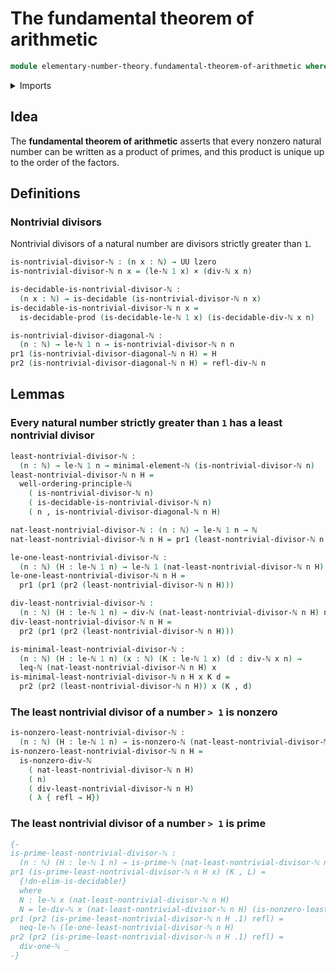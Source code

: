 # The fundamental theorem of arithmetic

```agda
module elementary-number-theory.fundamental-theorem-of-arithmetic where
```

<details><summary>Imports</summary>

```agda
open import elementary-number-theory.divisibility-natural-numbers
open import elementary-number-theory.inequality-natural-numbers
open import elementary-number-theory.modular-arithmetic-standard-finite-types
open import elementary-number-theory.natural-numbers
open import elementary-number-theory.prime-numbers
open import elementary-number-theory.strict-inequality-natural-numbers
open import elementary-number-theory.well-ordering-principle-natural-numbers

open import foundation.cartesian-product-types
open import foundation.decidable-types
open import foundation.dependent-pair-types
open import foundation.empty-types
open import foundation.identity-types
open import foundation.universe-levels
```

</details>

## Idea

The **fundamental theorem of arithmetic** asserts that every nonzero natural
number can be written as a product of primes, and this product is unique up to
the order of the factors.

## Definitions

### Nontrivial divisors

Nontrivial divisors of a natural number are divisors strictly greater than `1`.

```agda
is-nontrivial-divisor-ℕ : (n x : ℕ) → UU lzero
is-nontrivial-divisor-ℕ n x = (le-ℕ 1 x) × (div-ℕ x n)

is-decidable-is-nontrivial-divisor-ℕ :
  (n x : ℕ) → is-decidable (is-nontrivial-divisor-ℕ n x)
is-decidable-is-nontrivial-divisor-ℕ n x =
  is-decidable-prod (is-decidable-le-ℕ 1 x) (is-decidable-div-ℕ x n)

is-nontrivial-divisor-diagonal-ℕ :
  (n : ℕ) → le-ℕ 1 n → is-nontrivial-divisor-ℕ n n
pr1 (is-nontrivial-divisor-diagonal-ℕ n H) = H
pr2 (is-nontrivial-divisor-diagonal-ℕ n H) = refl-div-ℕ n
```

## Lemmas

### Every natural number strictly greater than `1` has a least nontrivial divisor

```agda
least-nontrivial-divisor-ℕ :
  (n : ℕ) → le-ℕ 1 n → minimal-element-ℕ (is-nontrivial-divisor-ℕ n)
least-nontrivial-divisor-ℕ n H =
  well-ordering-principle-ℕ
    ( is-nontrivial-divisor-ℕ n)
    ( is-decidable-is-nontrivial-divisor-ℕ n)
    ( n , is-nontrivial-divisor-diagonal-ℕ n H)

nat-least-nontrivial-divisor-ℕ : (n : ℕ) → le-ℕ 1 n → ℕ
nat-least-nontrivial-divisor-ℕ n H = pr1 (least-nontrivial-divisor-ℕ n H)

le-one-least-nontrivial-divisor-ℕ :
  (n : ℕ) (H : le-ℕ 1 n) → le-ℕ 1 (nat-least-nontrivial-divisor-ℕ n H)
le-one-least-nontrivial-divisor-ℕ n H =
  pr1 (pr1 (pr2 (least-nontrivial-divisor-ℕ n H)))

div-least-nontrivial-divisor-ℕ :
  (n : ℕ) (H : le-ℕ 1 n) → div-ℕ (nat-least-nontrivial-divisor-ℕ n H) n
div-least-nontrivial-divisor-ℕ n H =
  pr2 (pr1 (pr2 (least-nontrivial-divisor-ℕ n H)))

is-minimal-least-nontrivial-divisor-ℕ :
  (n : ℕ) (H : le-ℕ 1 n) (x : ℕ) (K : le-ℕ 1 x) (d : div-ℕ x n) →
  leq-ℕ (nat-least-nontrivial-divisor-ℕ n H) x
is-minimal-least-nontrivial-divisor-ℕ n H x K d =
  pr2 (pr2 (least-nontrivial-divisor-ℕ n H)) x (K , d)
```

### The least nontrivial divisor of a number `> 1` is nonzero

```agda
is-nonzero-least-nontrivial-divisor-ℕ :
  (n : ℕ) (H : le-ℕ 1 n) → is-nonzero-ℕ (nat-least-nontrivial-divisor-ℕ n H)
is-nonzero-least-nontrivial-divisor-ℕ n H =
  is-nonzero-div-ℕ
    ( nat-least-nontrivial-divisor-ℕ n H)
    ( n)
    ( div-least-nontrivial-divisor-ℕ n H)
    ( λ { refl → H})
```

### The least nontrivial divisor of a number `> 1` is prime

```agda
{-
is-prime-least-nontrivial-divisor-ℕ :
  (n : ℕ) (H : le-ℕ 1 n) → is-prime-ℕ (nat-least-nontrivial-divisor-ℕ n H)
pr1 (is-prime-least-nontrivial-divisor-ℕ n H x) (K , L) =
  {!dn-elim-is-decidable!}
  where
  N : le-ℕ x (nat-least-nontrivial-divisor-ℕ n H)
  N = le-div-ℕ x (nat-least-nontrivial-divisor-ℕ n H) (is-nonzero-least-nontrivial-divisor-ℕ n H) L K
pr1 (pr2 (is-prime-least-nontrivial-divisor-ℕ n H .1) refl) =
  neq-le-ℕ (le-one-least-nontrivial-divisor-ℕ n H)
pr2 (pr2 (is-prime-least-nontrivial-divisor-ℕ n H .1) refl) =
  div-one-ℕ _
-}
```

